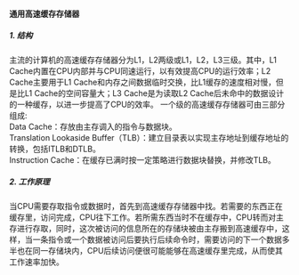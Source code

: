#### 通用高速缓存存储器
##### 1. 结构
主流的计算机的高速缓存存储器分为L1，L2两级或L1，L2，L3三级。其中，L1 Cache内置在CPU内部并与CPU同速运行，以有效提高CPU的运行效率；L2 Cache主要用于L1 Cache和内存之间数据临时交换，比L1缓存的速度相对慢，但是比L1 Cache的空间容量大；L3 Cache是为读取L2 Cache后未命中的数据设计的一种缓存，以进一步提高了CPU的效率。
一个级的高速缓存存储器可由三部分组成:  
Data Cache：存放由主存调入的指令与数据块。  
Translation Lookaside Buffer（TLB）：建立目录表以实现主存地址到缓存地址的转换，包括ITLB和DTLB。   
Instruction Cache：在缓存已满时按一定策略进行数据块替换，并修改TLB。  
##### 2. 工作原理
当CPU需要存取指令或数据时，首先到高速缓存存储器中找。若需要的东西正在缓存里，访问完成，CPU往下工作。若所需东西当时不在缓存中，CPU转而对主存进行存取，同时，这次被访问的信息所在的存储块被由主存搬到高速缓存中，这样，当一条指令或一个数据被访问后要执行后续命令时，需要访问的下一个数据多半也在同一存储块内，CPU后续访问便很可能能够在高速缓存里完成，从而使其工作速率加快。
